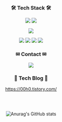 <!-- ### Hi there 👋 -->
<h3 align="center">🛠 Tech Stack 🛠</h3>

<p align="center">
  <p align="center">
    <img src="https://img.shields.io/badge/JavaScript-F7DF1E?style=flat-square&logo=JavaScript&logoColor=white"/>
    <img src="https://img.shields.io/badge/React-61DAFB?style=flat-square&logo=React&logoColor=white"/>
    <!--   <img src="https://img.shields.io/badge/ReactNative-61DAFB?style=flat-square&logo=React&logoColor=white"/>
        <img src="https://img.shields.io/badge/Bootstrap-7952B3?style=flat-square&logo=Bootstrap&logoColor=white"/> -->
  </p>
  
  <p align="center">
    <img src="https://img.shields.io/badge/MySQL-4479A1?style=flat-square&logo=MySQL&logoColor=white"/>
  </p>

  <p align="center">
    <img src="https://img.shields.io/badge/python-3776AB?style=flat-square&logo=Python&logoColor=white"/>
    <img src="https://img.shields.io/badge/JAVA-007396?style=flat-square&logo=Java&logoColor=white"/>
    <img src="https://img.shields.io/badge/c++-00599C?style=flat-square&logo=c%2B%2B&logoColor=white"/>
    <img src="https://img.shields.io/badge/Amazon AWS-232F3E?style=flat-square&logo=Amazon%20AWS&logoColor=white"/>
  </p>

  <h3 align="center">✉ Contact ✉</h3>
  <p align="center">
    <a href="mailto:cyh6099@kookmin.ac.kr">
    <img
    src="https://img.shields.io/badge/Gmail-d14836?style=flat-square&logo=Gmail&logoColor=white&link=mailto:cyh6099@kookmin.ac.kr"
    style="height : auto; margin-left : 10px; margin-right : 10px;"/>
    </a>
  </p>
  <h3 align="center">📖 Tech Blog 📖</h3>
  <p align="center">
  <a href="https://00h0.tistory.com/">https://00h0.tistory.com/</a>
  </p>
  </p>
  </br>
  </br>
  
  <div style ="text-align:center";>
  
  <img align="center">![Anurag's GitHub stats](https://github-readme-stats.vercel.app/api?username=youngh0&show_icons=true&theme=vue)</img>
  </div>
  
  
  
</p>



<!--
**youngh0/youngh0** is a ✨ _special_ ✨ repository because its `README.md` (this file) appears on your GitHub profile.

Here are some ideas to get you started:

- 🔭 I’m currently working on ...
- 🌱 I’m currently learning ...
- 👯 I’m looking to collaborate on ...
- 🤔 I’m looking for help with ...
- 💬 Ask me about ...
- 📫 How to reach me: ...
- 😄 Pronouns: ...
- ⚡ Fun fact: ...
-->

